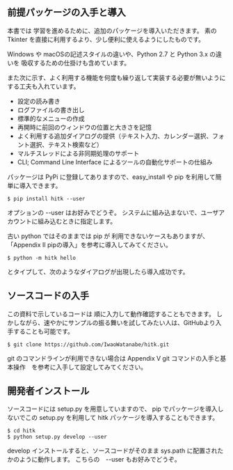 
## 前提パッケージの入手と導入

本書では 学習を進めるために、追加のパッケージを導入いただきます。
素のTkinter を直接に利用するより、少し便利に使えるようにしたものです。

Windows や macOSの記述スタイルの違いや、Python 2.7 と Python 3.x の違いを
吸収するための仕掛けも含めています。

また次に示す、よく利用する機能を何度も繰り返して実装する必要が無いようにする工夫も入れています。

- 設定の読み書き
- ログファイルの書き出し
- 標準的なメニューの作成
- 再開時に前回のウィンドウの位置と大きさを記憶
- よく利用する追加ダイアログの提供（テキスト入力、カレンダー選択、フォント選択、テキスト検索など）
- マルチスレッドによる非同期処理のサポート
- CLI; Command Line Interface  によるツールの自動化サポートの仕組み

パッケージは PyPi  に登録してありますので、easy_install や pip を利用して簡単に導入できます。

```shell script
$ pip install hitk --user
```

オプションの --user はお好みでどうぞ。
システムに組み込まないで、ユーザアカウントに組み込むときに指定します。

古い python ではそのままでは pip が 利用できないケースもありますが、
「Appendix II pipの導入」を参考に導入してみてください。

```shell script
$ python -m hitk hello
```

とタイプして、次のようなダイアログが出現したら導入成功です。

## ソースコードの入手

この資料で示しているコードは 順に入力して動作確認することもできます。
しかしながら、速やかにサンプルの振る舞いを試してみたい人は、GitHubより入手することも可能です。

```shell script
$ git clone https://github.com/IwaoWatanabe/hitk.git
```

git のコマンドラインが利用できない場合は
Appendix V git コマンドの入手と基本操作　を参考に入手して設定してみてください。

## 開発者インストール

ソースコードには setup.py を用意していますので、
pip でパッケージを導入しないでこの setup.py を利用して
 hitk パッケージを導入することもできます。

```shell script
$ cd hitk
$ python setup.py develop --user
```

develop インストールすると、ソースコードがそのまま
sys.path に配置されたかのように動作します。 
こちらの　--user もお好みでどうぞ。 

